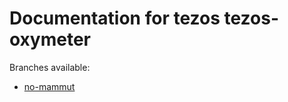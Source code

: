 # Documentation for tezos tezos-oxymeter

Branches available:
* [no-mammut](https://maiste.github.io/tezos-oxymeter/no_mammut)

